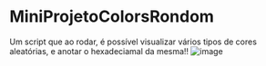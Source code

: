# MiniProjetoColorsRondom
Um script que ao rodar, é possível visualizar vários tipos de cores aleatórias, e anotar o hexadeciamal da mesma!!
![image](https://user-images.githubusercontent.com/88322749/174491306-3265c1e2-77fa-4a5e-88c5-df93adb096ba.png)
